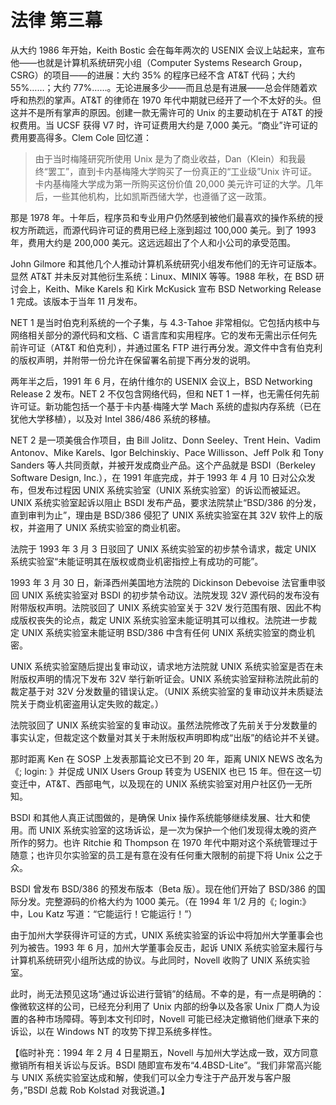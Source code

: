 # 法律 第三幕

从大约 1986 年开始，Keith Bostic 会在每年两次的 USENIX 会议上站起来，宣布他——也就是计算机系统研究小组（Computer Systems Research Group，CSRG）的项目——的进展：大约 35% 的程序已经不含 AT\&T 代码；大约 55%……；大约 77%……。无论进展多少——而且总是有进展——总会伴随着欢呼和热烈的掌声。AT\&T 的律师在 1970 年代中期就已经开了一个不太好的头。但这并不是所有掌声的原因。创建一款无需许可的 Unix 的主要动机在于 AT\&T 的授权费用。当 UCSF 获得 V7 时，许可证费用大约是 7,000 美元。“商业”许可证的费用要高得多。Clem Cole 回忆道：

>由于当时梅隆研究所使用 Unix 是为了商业收益，Dan（Klein）和我最终“罢工”，直到卡内基梅隆大学购买了一份真正的“工业级”Unix 许可证。卡内基梅隆大学成为第一所购买这份价值 20,000 美元许可证的大学。几年后，一些其他机构，比如凯斯西储大学，也遵循了这一政策。

那是 1978 年。十年后，程序员和专业用户仍然感到被他们最喜欢的操作系统的授权方所疏远，而源代码许可证的费用已经上涨到超过 100,000 美元。到了 1993 年，费用大约是 200,000 美元。这远远超出了个人和小公司的承受范围。

John Gilmore 和其他几个人推动计算机系统研究小组发布他们的无许可证版本。显然 AT\&T 并未反对其他衍生系统：Linux、MINIX 等等。1988 年秋，在 BSD 研讨会上，Keith、Mike Karels 和 Kirk McKusick 宣布 BSD Networking Release 1 完成。该版本于当年 11 月发布。

NET 1 是当时伯克利系统的一个子集，与 4.3-Tahoe 非常相似。它包括内核中与网络相关部分的源代码和文档、C 语言库和实用程序。它的发布无需出示任何先前许可证（AT\&T 和伯克利），并通过匿名 FTP 进行再分发。源文件中含有伯克利的版权声明，并附带一份允许在保留署名前提下再分发的说明。

两年半之后，1991 年 6 月，在纳什维尔的 USENIX 会议上，BSD Networking Release 2 发布。NET 2 不仅包含网络代码，但和 NET 1 一样，也无需任何先前许可证。新功能包括一个基于卡内基·梅隆大学 Mach 系统的虚拟内存系统（已在犹他大学移植），以及对 Intel 386/486 系统的移植。

NET 2 是一项美俄合作项目，由 Bill Jolitz、Donn Seeley、Trent Hein、Vadim Antonov、Mike Karels、Igor Belchinskiy、Pace Willisson、Jeff Polk 和 Tony Sanders 等人共同贡献，并被开发成商业产品。这个产品就是 BSDI（Berkeley Software Design, Inc.），在 1991 年底完成，并于 1993 年 4 月 10 日对公众发布，但发布过程因 UNIX 系统实验室（UNIX 系统实验室）的诉讼而被延迟。UNIX 系统实验室起诉以阻止 BSDI 发布产品，要求法院禁止“BSD/386 的分发，直到审判为止”，理由是 BSD/386 侵犯了 UNIX 系统实验室在其 32V 软件上的版权，并盗用了 UNIX 系统实验室的商业机密。

法院于 1993 年 3 月 3 日驳回了 UNIX 系统实验室的初步禁令请求，裁定 UNIX 系统实验室“未能证明其在版权或商业机密指控上有成功的可能”。

1993 年 3 月 30 日，新泽西州美国地方法院的 Dickinson Debevoise 法官重申驳回 UNIX 系统实验室对 BSDI 的初步禁令动议。法院发现 32V 源代码的发布没有附带版权声明。法院驳回了 UNIX 系统实验室关于 32V 发行范围有限、因此不构成版权丧失的论点，裁定 UNIX 系统实验室未能证明其可以维权。法院进一步裁定 UNIX 系统实验室未能证明 BSD/386 中含有任何 UNIX 系统实验室的商业机密。

UNIX 系统实验室随后提出复审动议，请求地方法院就 UNIX 系统实验室是否在未附版权声明的情况下发布 32V 举行新听证会。UNIX 系统实验室辩称法院此前的裁定基于对 32V 分发数量的错误认定。（UNIX 系统实验室的复审动议并未质疑法院关于商业机密盗用认定失败的裁定。）

法院驳回了 UNIX 系统实验室的复审动议。虽然法院修改了先前关于分发数量的事实认定，但裁定这个数量对其关于未附版权声明即构成“出版”的结论并不关键。

那时距离 Ken 在 SOSP 上发表那篇论文已不到 20 年，距离 UNIX NEWS 改名为《; login: 》并促成 UNIX Users Group 转变为 USENIX 也已 15 年。但在这一切变迁中，AT\&T、西部电气，以及现在的 UNIX 系统实验室对用户社区仍一无所知。

BSDI 和其他人真正试图做的，是确保 Unix 操作系统能够继续发展、壮大和使用。而 UNIX 系统实验室的这场诉讼，是一次为保护一个他们发现得太晚的资产所作的努力。也许 Ritchie 和 Thompson 在 1970 年代中期对这个系统管理过于随意；也许贝尔实验室的员工是有意在没有任何重大限制的前提下将 Unix 公之于众。

BSDI 曾发布 BSD/386 的预发布版本（Beta 版）。现在他们开始了 BSD/386 的国际分发。完整源码的价格大约为 1000 美元。（在 1994 年 1/2 月的《; login:》中，Lou Katz 写道：“它能运行！它能运行！”）

由于加州大学获得许可证的方式，UNIX 系统实验室的诉讼中将加州大学董事会也列为被告。1993 年 6 月，加州大学董事会反击，起诉 UNIX 系统实验室未履行与计算机系统研究小组所达成的协议。与此同时，Novell 收购了 UNIX 系统实验室。

此时，尚无法预见这场“通过诉讼进行营销”的结局。不幸的是，有一点是明确的：像微软这样的公司，已经充分利用了 Unix 内部的纷争以及各家 Unix 厂商人为设置的各种市场障碍。等到本文刊印时，Novell 可能已经决定撤销他们继承下来的诉讼，以在 Windows NT 的攻势下捍卫系统多样性。

【临时补充：1994 年 2 月 4 日星期五，Novell 与加州大学达成一致，双方同意撤销所有相关诉讼与反诉。BSDI 随即宣布发布“4.4BSD-Lite”。“我们非常高兴能与 UNIX 系统实验室达成和解，使我们可以全力专注于产品开发与客户服务，”BSDI 总裁 Rob Kolstad 对我说道。】
